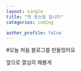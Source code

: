 ```yaml
---
layout: single
title: "첫 포스팅 입니다"
categories: coding

author_profile: false
---
```


#오늘 처음 블로그를 만들었어요

앞으로 열심히 해볼게
